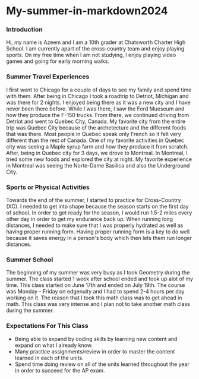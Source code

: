 # My-summer-in-markdown2024


### Introduction

Hi, my name is Azeem and I am a 10th grader at Chatsworth Charter High School.
I am currently apart of the cross-country team and enjoy playing sports.
On my free time when I am not studying, I enjoy playing video games and going for early morning walks.

### Summer Travel Experiences


I first went to Chicago for a couple of days to see my family and spend time with them.
After being in Chicago I took a roadtrip to Detriot, Michigan and was there for 2 nights. 
I enjoyed being there as it was a new city and I have never been there before. 
While I was there, I saw the Ford Mueseum and how they produce the F-150 trucks. 
From there, we continued driving from Detriot and went to Quebec City, Canada. 
My favorite city from the entire trip was Quebec City because of the archetecture and the different foods that was there.
Most people in Quebec speak only French so it felt very different than the rest of Canada.
One of my favorite activities in Quebec city was seeing a Maple syrup farm and how they produce it from scratch.
After, being in Quebec city for 3 days, we drove to Montreal.
In Montreal, I tried some new foods and explored the city at night.
My favorite experience in Montreal was seeing the Norte-Dame Basilica and also the Underground City.

### Sports or Physical Activities

Towards the end of the summer, I started to practice for Cross-Country (XC).
I needed to get into shape because the season starts on the first day of school.
In order to get ready for the season, I would run 1.5-2 miles every other day in order to get my endurance back up.
When running long distances, I needed to make sure that I was properly hydrated as well as having proper running form.
Having proper running form is a key to do well because it saves energy in a person's body which then lets them run longer distances.


### Summer School

The beginning of my summer was very busy as I took Geometry during the summer.
The class started 1 week after school ended and took up alot of my time.
This class started on June 17th and ended on July 19th.
The course was Monday - Friday on edgenuity and I had to spend 2-4 hours per day working on it.
The reason that I took this math class was to get ahead in math.
This class was very intense and I plan not to take another math class during the summer.


### Expectations For This Class
- Being able to expand by coding skills by learning new content and expand on what I already know. 
- Many practice assignments/review in order to master the content learned in each of the units.
- Spend time doing review on all of the units learned throughout the year in order to succeed for the AP exam.

  


